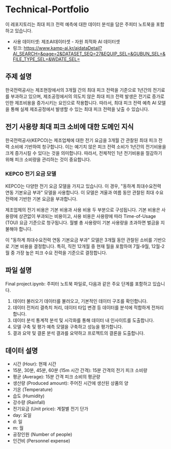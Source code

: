 # Technical-Portfolio

이 레포지토리는 최대 피크 전력 예측에 대한 데이터 분석을 담은 주피터 노트북을 포함하고 있습니다.

+ 사용 데이터셋: 제조AI데이터셋 - 자원 최적화 AI 데이터셋 
+ 링크: https://www.kamp-ai.kr/aidataDetail?AI_SEARCH=&page=2&DATASET_SEQ=27&EQUIP_SEL=&GUBUN_SEL=&FILE_TYPE_SEL=&WDATE_SEL=

## 주제 설명
한국전력공사는 제조현장에서의 3개월 간의 최대 피크 전력을 기준으로 1년간의 전기료를 부과하고 있으며, 제조공정에서의 의도치 않은 최대 피크 전력 발생은 전기료 증가로 인한 제조비용을 증가시키는 요인으로 작용합니다.
따라서, 최대 피크 전력 예측 AI 모델을 통해 실제 제조공정에서 발생할 수 있는 최대 피크 전력을 낮출 수 있습니다.

## 전기 사용량 최대 피크 소비에 대한 도메인 지식
한국전력공사(KEPCO)는 제조업체에 대한 전기 요금을 3개월 간 관찰된 최대 피크 전력 소비에 기반하여 청구합니다. 이는 예기치 않은 피크 전력 소비가 1년간의 전기비용을 크게 증가시킬 수 있다는 것을 의미합니다. 따라서, 전체적인 1년 전기비용을 절감하기 위해 피크 소비량을 관리하는 것이 중요합니다.

### KEPCO 전기 요금 모델
KEPCO는 다양한 전기 요금 모델을 가지고 있습니다. 이 경우, "동하계 최대수요전력 연동 기본요금 부과" 모델을 사용합니다. 이 모델은 겨울과 여름 동안 관찰된 최대 수요 전력에 기반한 기본 요금을 부과합니다.

제조업체의 전기 비용은 기본 비용과 사용 비용 두 부분으로 구성됩니다. 기본 비용은 사용량에 상관없이 부과되는 비용이고, 사용 비용은 사용량에 따라 Time-of-Usage (TOU) 요금 기준으로 청구됩니다. 월별 총 사용량이 기본 사용량을 초과하면 벌금을 지불해야 합니다.

이 "동하계 최대수요전력 연동 기본요금 부과" 모델은 3개월 동안 관찰된 소비를 기반으로 기본 비용을 결정합니다. 특히, 직전 12개월 중 현재 월을 포함하여 7월-9월, 12월-2월 중 가장 높은 피크 수요 전력을 기준으로 결정합니다.

## 파일 설명
Final project.ipynb: 주피터 노트북 파일로, 다음과 같은 주요 단계를 포함하고 있습니다.

1. 데이터 불러오기
데이터를 불러오고, 기본적인 데이터 구조를 확인합니다.
2. 데이터 전처리
결측치 처리, 데이터 타입 변경 등 데이터를 분석에 적합하게 전처리합니다.
3. 데이터 분석
통계적 분석 및 시각화를 통해 데이터 내 인사이트를 도출합니다.
4. 모델 구축 및 평가
예측 모델을 구축하고 성능을 평가합니다.
5. 결과 요약 및 결론
분석 결과를 요약하고 프로젝트의 결론을 도출합니다.

## 데이터 설명

+ 시간 (Hour): 현재 시간
+ 15분, 30분, 45분, 60분 (15m 시간 간격): 15분 간격의 전기 피크 소비량
+ 평균 (Average): 15분 간격 피크 소비의 평균량
+ 생산량 (Produced amount): 주어진 시간에 생산된 상품의 양
+ 기온 (Temperature)
+ 습도 (Humidity)
+ 강수량 (Rainfall)
+ 전기요금 (Unit price): 계절별 전기 단가
+ day: 요일
+ d: 일
+ m: 월
+ 공장인원 (Number of people)
+ 인건비 (Personnel expense)
